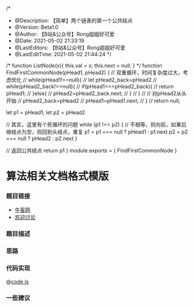 /*
 * @Description: 【简单】两个链表的第一个公共结点
 * @Version: Beta1.0
 * @Author: 【B站&公众号】Rong姐姐好可爱
 * @Date: 2021-05-02 21:33:19
 * @LastEditors: 【B站&公众号】Rong姐姐好可爱
 * @LastEditTime: 2021-05-02 21:44:24
 */

/* function ListNode(x){
    this.val = x;
    this.next = null;
} */
function FindFirstCommonNode(pHead1, pHead2) {
  // 双重循环，时间复杂度过大，考虑优化
  //     while(pHead1!==null){
  //         let pHead2_back=pHead2
  //         while(pHead2_back!==null){
  //             if(pHead1===pHead2_back){
  //                 return pHead1;
  //             }else{
  //                 pHead2=pHead2_back.next;
  //             }
  //         }
  //         // 对pHead2从头开始
  //         pHead2_back=pHead2
  //         pHead1=pHead1.next;
  //     }
  //     return null;

  let p1 = pHead1; let p2 = pHead2

  // 其实，这里有个死循环的问题
  while (p1 !== p2) {
    // 不相等，则向前，如果后继结点为空，则回到头结点，重复
    p1 = p1 === null ? pHead1 : p1.next
    p2 = p2 === null ? pHead2 : p2.next
  }

  // 返回公共结点
  return p1
}
module.exports = {
  FindFirstCommonNode
}

# 算法相关文档格式模版




### 题目链接

- [牛客网]()
- [欢迎讨论]()

### 题目描述


### 思路

### 代码实现

@[code js](@code/algorithm/剑指/链表/reverseList.js)


### 一些建议
